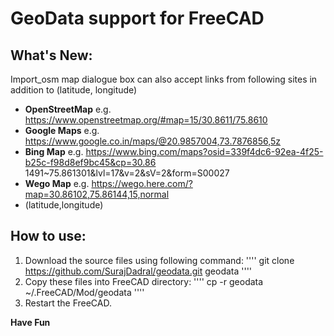 # GeoData support for FreeCAD

## What's New:

Import_osm map dialogue box can also accept links from following sites in addition to (latitude, longitude)

* **OpenStreetMap** e.g. https://www.openstreetmap.org/#map=15/30.8611/75.8610
* **Google Maps**  e.g. https://www.google.co.in/maps/@20.9857004,73.7876856,5z
* **Bing Map** e.g. https://www.bing.com/maps?osid=339f4dc6-92ea-4f25-b25c-f98d8ef9bc45&cp=30.86
1491~75.861301&lvl=17&v=2&sV=2&form=S00027
* **Wego Map** e.g. https://wego.here.com/?map=30.86102,75.86144,15,normal
* (latitude,longitude)

## How to use:

1. Download the source files using following command:
'''' git clone https://github.com/SurajDadral/geodata.git geodata ''''
1. Copy these files into FreeCAD directory:
'''' cp -r geodata ~/.FreeCAD/Mod/geodata ''''
1. Restart the FreeCAD.

**Have Fun**
